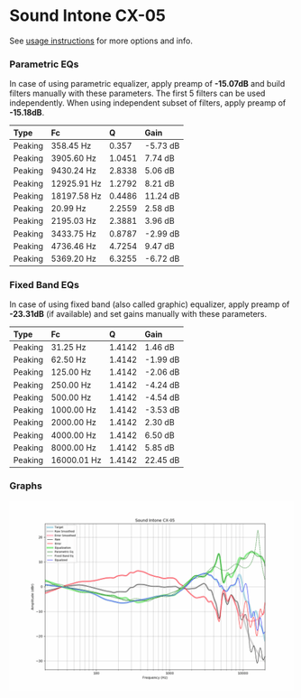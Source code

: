 # Sound Intone CX-05
See [usage instructions](https://github.com/jaakkopasanen/AutoEq#usage) for more options and info.

### Parametric EQs
In case of using parametric equalizer, apply preamp of **-15.07dB** and build filters manually
with these parameters. The first 5 filters can be used independently.
When using independent subset of filters, apply preamp of **-15.18dB**.

| Type    | Fc          |      Q | Gain     |
|:--------|:------------|:-------|:---------|
| Peaking | 358.45 Hz   | 0.357  | -5.73 dB |
| Peaking | 3905.60 Hz  | 1.0451 | 7.74 dB  |
| Peaking | 9430.24 Hz  | 2.8338 | 5.06 dB  |
| Peaking | 12925.91 Hz | 1.2792 | 8.21 dB  |
| Peaking | 18197.58 Hz | 0.4486 | 11.24 dB |
| Peaking | 20.99 Hz    | 2.2559 | 2.58 dB  |
| Peaking | 2195.03 Hz  | 2.3881 | 3.96 dB  |
| Peaking | 3433.75 Hz  | 0.8787 | -2.99 dB |
| Peaking | 4736.46 Hz  | 4.7254 | 9.47 dB  |
| Peaking | 5369.20 Hz  | 6.3255 | -6.72 dB |

### Fixed Band EQs
In case of using fixed band (also called graphic) equalizer, apply preamp of **-23.31dB**
(if available) and set gains manually with these parameters.

| Type    | Fc          |      Q | Gain     |
|:--------|:------------|:-------|:---------|
| Peaking | 31.25 Hz    | 1.4142 | 1.46 dB  |
| Peaking | 62.50 Hz    | 1.4142 | -1.99 dB |
| Peaking | 125.00 Hz   | 1.4142 | -2.06 dB |
| Peaking | 250.00 Hz   | 1.4142 | -4.24 dB |
| Peaking | 500.00 Hz   | 1.4142 | -4.54 dB |
| Peaking | 1000.00 Hz  | 1.4142 | -3.53 dB |
| Peaking | 2000.00 Hz  | 1.4142 | 2.30 dB  |
| Peaking | 4000.00 Hz  | 1.4142 | 6.50 dB  |
| Peaking | 8000.00 Hz  | 1.4142 | 5.85 dB  |
| Peaking | 16000.01 Hz | 1.4142 | 22.45 dB |

### Graphs
![](./Sound%20Intone%20CX-05.png)